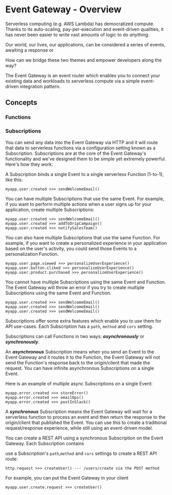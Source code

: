 # Event Gateway - Overview

Serverless computing (e.g. AWS Lambda) has democratized compute.  Thanks to its auto-scaling, pay-per-execution and event-driven qualities, it has never been easier to write vast amounts of logic to do *anything*.

Our world, our lives, our applications, can be considered a series of events, awaiting a response or 



How can we bridge these two themes and empower developers along the way?



The Event Gateway is an event router which enables you to connect your existing data and workloads to serverless compute via a simple event-driven integration pattern.

## Concepts

### Functions



### Subscriptions

You can send any data into the Event Gateway via HTTP and it will route that data to serverless functions via a configuration setting known as a Subscription.  Subscriptions are at the core of the Event Gateway's functionality and we've designed them to be  simple yet extremely powerful.  Here's how they work:

A Subscription binds a single Event to a single serverless Function (1-to-1), like this:

```
myapp.user.created >>> sendWelcomeEmail()
```

You can have multiple Subscriptions that use the same Event.  For example, if you want to perform multiple actions when a user signs up for your application, create multiple Subscriptions:

```
myapp.user.created >>> sendWelcomeEmail()
myapp.user.created >>> addToDripCampaign()
myapp.user.created >>> notifySalesTeam()
```

You can also have multiple Subscriptions that use the same Function.  For example, if you want to create a personalized experience in your application based on the user's activity, you could send those Events to a personalization Function.

```
myapp.user.page.viewed >>> personalizeUserExperience()
myapp.user.button.cliked >>> personalizeUserExperience()
myapp.user.product.purchased >>> personalizeUserExperience()
```

You cannot have multiple Subscriptions using the same Event and Function.  The Event Gateway will throw an error if you try to create multiple Subscriptions using the same Event and Function.

```
myapp.user.created >>> sendWelcomeEmail()
myapp.user.created >>> sendWelcomeEmail()
myapp.user.created >>> sendWelcomeEmail()
```

Subscriptions offer some extra features which enable you to use them for API use-cases.  Each Subscription has a `path`, `method` and `cors` setting.

Subscriptions can call Functions in two ways:  ***asynchronously*** or ***synchronously***.  

An ***asynchronous*** Subscription means when you send an Event to the Event Gateway and it routes it to the Function, the Event Gateway will not send the Function's response back to the origin/client that made the request.  You can have infinite asynchronous Subscriptions on a single Event.

Here is an example of multiple async Subscriptions on a single Event:

```
myapp.error.created >>> storeError()
myapp.error.created >>> emailOps()
myapp.error.created >>> postInSlack()
```

A ***synchronous*** Subscription means the Event Gateway will wait for a serverless function to process an event and then return the response to the origin/client that published the Event.  You can use this to create a traditional request/response experience, while still using an event-driven model.

You can create a REST API using a synchronous Subscription on the Event Gateway.  Each Subscription contains

 use a Subscription's `path`,`method` and `cors` settings to create a REST API route:

```
http.request >>> createUser() --- /users/create via the POST method
```



For example, you can put the Event Gateway in your client

```
myapp.user.create.request >>> createUser()
```
